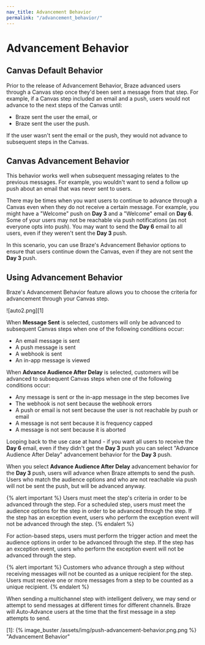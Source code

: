 ```yaml
---
nav_title: Advancement Behavior
permalink: "/advancement_behavior/"
---
```


# Advancement Behavior

## Canvas Default Behavior

Prior to the release of Advancement Behavior, Braze advanced users through a Canvas step once they'd been sent a message from that step. For example, if a Canvas step included an email and a push, users would not advance to the next steps of the Canvas until:

- Braze sent the user the email, or
- Braze sent the user the push.

If the user wasn't sent the email or the push, they would not advance to subsequent steps in the Canvas.

## Canvas Advancement Behavior

This behavior works well when subsequent messaging relates to the previous messages. For example, you wouldn't want to send a follow up push about an email that was never sent to users.

There may be times when you want users to continue to advance through a Canvas even when they do not receive a certain message. For example, you might have a "Welcome" push on __Day 3__ and a "Welcome" email on __Day 6__. Some of your users may not be reachable via push notifications (as not everyone opts into push). You may want to send the __Day 6__ email to all users, even if they weren't sent the __Day 3__ push.

In this scenario, you can use Braze's Advancement Behavior options to ensure that users continue down the Canvas, even if they are not sent the __Day 3__ push.

## Using Advancement Behavior

Braze's Advancement Behavior feature allows you to choose the criteria for advancement through your Canvas step.

![auto2.png][1]


When __Message Sent__ is selected, customers will only be advanced to subsequent Canvas steps when one of the following conditions occur:

- An email message is sent
- A push message is sent
- A webhook is sent
- An in-app message is viewed

When __Advance Audience After Delay__ is selected, customers will be advanced to subsequent Canvas steps when one of the following conditions occur:

- Any message is sent or the in-app message in the step becomes live
- The webhook is not sent because the webhook errors
- A push or email is not sent because the user is not reachable by push or email
- A message is not sent because it is frequency capped
- A message is not sent because it is aborted

Looping back to the use case at hand - if you want all users to receive the __Day 6__ email, even if they didn't get the __Day 3__ push you can select "Advance Audience After Delay" advancement behavior for the __Day 3__ push.

When you select __Advance Audience After Delay__ advancement behavior for the __Day 3__ push, users will advance when Braze attempts to send the push. Users who match the audience options and who are not reachable via push will not be sent the push, but will be advanced anyway.

{% alert important %}
  Users must meet the step's criteria in order to be advanced through the step. For a scheduled step, users must meet the audience options for the step in order to be advanced through the step. If the step has an exception event, users who perform the exception event will not be advanced through the step.
{% endalert %}

For action-based steps, users must perform the trigger action and meet the audience options in order to be advanced through the step. If the step has an exception event, users who perform the exception event will not be advanced through the step.

{% alert important %}
  Customers who advance through a step without receiving messages will not be counted as a unique recipient for the step. Users must receive one or more messages from a step to be counted as a unique recipient.
{% endalert %}

When sending a multichannel step with intelligent delivery, we may send or attempt to send messages at different times for different channels. Braze will Auto-Advance users at the time that the first message in a step attempts to send.   

[1]: {% image_buster /assets/img/push-advancement-behavior.png.png %} "Advancement Behavior"

